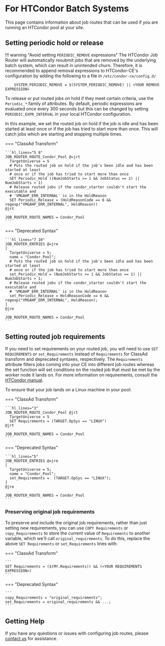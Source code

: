 For HTCondor Batch Systems
==========================

This page contains information about job routes that can be used if you are running an HTCondor pool at your site.

Setting periodic hold or release
--------------------------------

!!! warning "Avoid setting `PERIODIC_REMOVE` expressions"
    The HTCondor Job Router will automatically resubmit jobs that are removed by the underlying batch system, which can
    result in unintended churn.
    Therefore, it is recommended to append removal expressions to HTCondor-CE's configuration by adding the following to
    a file in `/etc/condor-ce/config.d/`

        SYSTEM_PERIODIC_REMOVE = $(SYSTEM_PERIODIC_REMOVE) || <YOUR REMOVE EXPRESSION>

To release or put routed jobs on hold if they meet certain criteria, use the `Periodic_*` family of attributes.
By default, periodic expressions are evaluated once every 300 seconds but this can be changed by setting
`PERIODIC_EXPR_INTERVAL` in your local HTCondor configuration.

In this example, we set the routed job on hold if the job is idle and has been started at least once or if the job has
tried to start more than once.
This will catch jobs which are starting and stopping multiple times.

=== "ClassAd Transform"

    ```hl_lines="5 8"
    JOB_ROUTER_ROUTE_Condor_Pool @=jrt
      TargetUniverse = 5
      # Puts the routed job on hold if the job's been idle and has been started at least
      # once or if the job has tried to start more than once
      SET Periodic_Hold ((NumJobStarts >= 1 && JobStatus == 1) || NumJobStarts > 1)
      # Release routed jobs if the condor_starter couldn't start the executable and 
      # 'VMGAHP_ERR_INTERNAL' is in the HoldReason
      SET Periodic_Release = (HoldReasonCode == 6 && regexp("VMGAHP_ERR_INTERNAL", HoldReason))
    @jrt

    JOB_ROUTER_ROUTE_NAMES = Condor_Pool
    ```
=== "Deprecated Syntax"

    ```hl_lines="7 10"
    JOB_ROUTER_ENTRIES @=jre
    [
      TargetUniverse = 5;
      name = "Condor_Pool";
      # Puts the routed job on hold if the job's been idle and has been started at least
      # once or if the job has tried to start more than once
      set_Periodic_Hold = (NumJobStarts >= 1 && JobStatus == 1) || NumJobStarts > 1;
      # Release routed jobs if the condor_starter couldn't start the executable and
      # 'VMGAHP_ERR_INTERNAL' is in the HoldReason
      set_Periodic_Release = HoldReasonCode == 6 && regexp("VMGAHP_ERR_INTERNAL", HoldReason);
    ]
    @jre

    JOB_ROUTER_ROUTE_NAMES = Condor_Pool
    ```

Setting routed job requirements
-------------------------------

If you need to set requirements on your routed job, you will need to use `SET REQUIREMENTS` or `set_Requirements`
instead of `Requirements` for ClassAd transform and deprecated syntaxes, respectively.
The `Requirements` attribute filters jobs coming into your CE into different job routes whereas the set function will
set conditions on the routed job that must be met by the worker node it lands on.
For more information on requirements, consult the
[HTCondor manual](https://htcondor.readthedocs.io/en/latest/users-manual/submitting-a-job.html#about-requirements-and-rank).

To ensure that your job lands on a Linux machine in your pool:

=== "ClassAd Transform"

    ```hl_lines="3"
    JOB_ROUTER_ROUTE_Condor_Pool @jrt
      TargetUniverse = 5
      SET Requirements = (TARGET.OpSys == "LINUX")
    @jrt

    JOB_ROUTER_ROUTE_NAMES = Condor_Pool
    ```

=== "Deprecated Syntax"

    ```hl_lines="5"
    JOB_ROUTER_ENTRIES @=jre
    [
      TargetUniverse = 5;
      name = "Condor_Pool";
      set_Requirements =  (TARGET.OpSys == "LINUX");
    ]
    @jre

    JOB_ROUTER_ROUTE_NAMES = Condor_Pool
    ```

### Preserving original job requirements ###

To preserve and include the original job requirements, rather than just setting new requirements, you can use `COPY
Requirements` or `copy_Requirements` to store the current value of `Requirements` to another variable, which we'll call
`original_requirements`.
To do this, replace the above `SET Requirements` or `set_Requirements` lines with:

=== "ClassAd Transform"

    ```
    SET Requirements = ($(MY.Requirements)) && (<YOUR REQUIREMENTS EXPRESSION>)
    ```

=== "Deprecated Syntax"

    ```
    copy_Requirements = "original_requirements";
    set_Requirements = original_requirements && ...;
    ```

Getting Help
------------

If you have any questions or issues with configuring job routes, please [contact us](../../index.md#contact-us) for
assistance.
